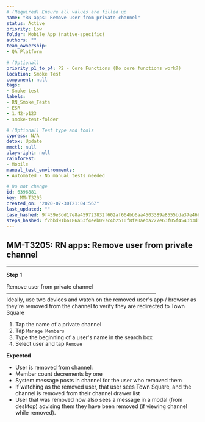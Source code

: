 ```yaml
---
# (Required) Ensure all values are filled up
name: "RN apps: Remove user from private channel"
status: Active
priority: Low
folder: Mobile App (native-specific)
authors: ""
team_ownership: 
- QA Platform

# (Optional)
priority_p1_to_p4: P2 - Core Functions (Do core functions work?)
location: Smoke Test
component: null
tags: 
- Smoke test
labels: 
- RN_Smoke_Tests
- ESR
- 1.42-p123
- smoke-test-folder

# (Optional) Test type and tools
cypress: N/A
detox: Update
mmctl: null
playwright: null
rainforest: 
- Mobile
manual_test_environments: 
- Automated - No manual tests needed

# Do not change
id: 6396881
key: MM-T3205
created_on: "2020-07-30T21:04:56Z"
last_updated: ""
case_hashed: 9f459e3dd17e8a459723832f602af664bb6aa4503389a8555bda37e46bfa61eecd8b26b2081883d9bb2268b31d492e35
steps_hashed: f2bbd91b6186a53f4eeb097c4b2510f8fe0aeba227e63f05f4543b3d163a3a0ae50787d959bbb215c4d8b75d034b091a
---
```


<!-- (Auto-generated) Based on frontmatter's "key" and "name" -->

## MM-T3205: RN apps: Remove user from private channel

---

**Step 1**

Remove user from private channel\
————————————————————————————\
Ideally, use two devices and watch on the removed user's app / browser as they're removed from the channel to verify they are redirected to Town Square

1. Tap the name of a private channel
2. Tap `Manage Members`
3. Type the beginning of a user's name in the search box
4. Select user and tap `Remove`

**Expected**

- User is removed from channel:
- Member count decrements by one
- System message posts in channel for the user who removed them
- If watching as the removed user, that user sees Town Square, and the channel is removed from their channel drawer list
- User that was removed now also sees a message in a modal (from desktop) advising them they have been removed (if viewing channel while removed).
